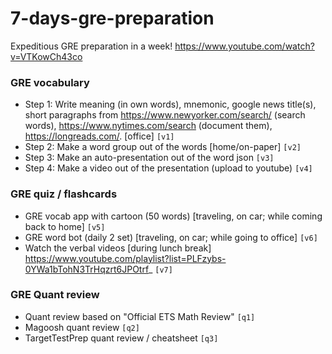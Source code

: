# 7-days-gre-preparation
Expeditious GRE preparation in a week! https://www.youtube.com/watch?v=VTKowCh43co

### GRE vocabulary
 * Step 1: Write meaning (in own words), mnemonic, google news title(s), short paragraphs from https://www.newyorker.com/search/ (search words), https://www.nytimes.com/search (document them), https://longreads.com/. [office] `[v1]`
 * Step 2: Make a word group out of the words [home/on-paper] `[v2]`
 * Step 3: Make an auto-presentation out of the word json `[v3]`
 * Step 4: Make a video out of the presentation (upload to youtube) `[v4]`
 
### GRE quiz / flashcards
 * GRE vocab app with cartoon (50 words) [traveling, on car; while coming back to home] `[v5]`
 * GRE word bot (daily 2 set) [traveling, on car; while going to office] `[v6]`
 * Watch the verbal videos [during lunch break] https://www.youtube.com/playlist?list=PLFzybs-0YWa1bTohN3TrHqzrt6JPOtrf_ `[v7]`
 
### GRE Quant review
 * Quant review based on "Official ETS Math Review" `[q1]`
 * Magoosh quant review `[q2]`
 * TargetTestPrep quant review / cheatsheet `[q3]`
